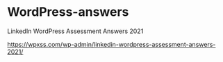 # WordPress-answers
LinkedIn WordPress Assessment Answers 2021

https://wpxss.com/wp-admin/linkedin-wordpress-assessment-answers-2021/
